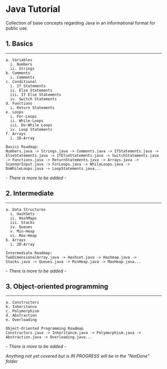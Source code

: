 # Java Tutorial

Collection of base concepts regarding Java in an informational format for public use.

  ## 1. Basics
  ---
    a. Variables
      i. Numbers
      ii. Strings
    b. Comments 
      i. Comments
    c. Conditional
      i. If Statements
      ii. Else Statements
      iii. If Else Statements
      iv. Switch Statements
    d. Functions
      i. Return Statements
    e. Loops
      i. For-Loops
      ii. While-Loops
      iii. Do-While Loops
      iv. Loop Statements
    f. Arrays
      i. 1D-Array

    Basics Roadmap:
    Numbers.java -> Strings.java -> Comments.java -> IfStatements.java -> ElseStatements.java -> IfElseStatements.java -> SwitchStatements.java -> Functions.java -> ReturnStatements.java -> Arrays.java -> ScannerInput.java -> ForLoops.java -> WhileLoops.java -> DoWhileLoops.java -> LoopStatements.java...

  *- There is more to be added -*
  
  ## 2. Intermediate
  ---
    a. Data Structures
      i. HashSets
      ii. HashMaps
      iii. Stacks
      iv. Queues
      v. Min-Heap
      vi. Max-Heap
    b. Arrays
      i. 2D-Array
    
    Intermediate Roadmap:
    TwoDimensionalArray.java -> Hashset.java -> Hashmap.java -> Stacks.java -> Queues.java -> MinHeap.java -> MaxHeap.java...
    
  *- There is more to be added -*

  ## 3. Object-oriented programming
  ---
    a. Constructors
    b. Inheritance
    c. Polymorphism
    d. Abstraction
    e. Overloading
    
    Object-Oriented Programming Roadmap
    Constructors.java -> Inheritance.java -> Polymorphism.java -> Abstraction.java -> Overloading.java...

  *- There is more to be added -*

*Anything not yet covered but is IN PROGRESS will be in the "NotDone" folder*
